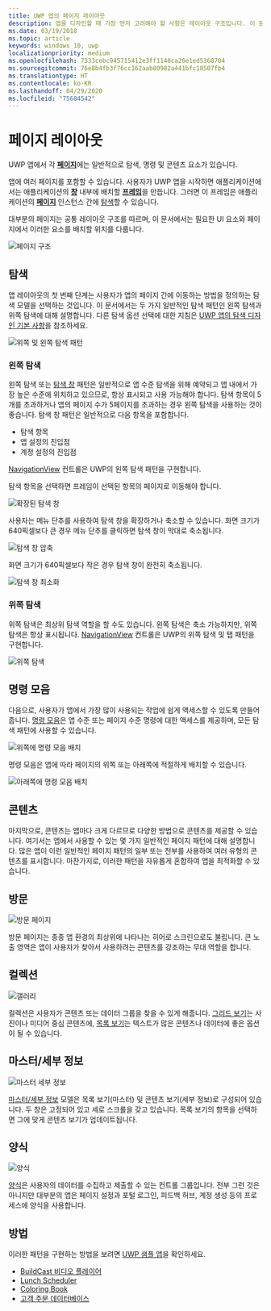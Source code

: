 ```yaml
---
title: UWP 앱의 페이지 레이아웃
description: 앱을 디자인할 때 가장 먼저 고려해야 할 사항은 레이아웃 구조입니다. 이 문서에서는 필요한 UI 요소와 페이지에서 이러한 요소를 배치할 위치를 비롯하여 기본 페이지 레이아웃의 공통 구조를 다룹니다. UWP 앱에서 각 페이지에는 일반적으로 탐색, 명령 및 콘텐츠 요소가 있습니다.
ms.date: 03/19/2018
ms.topic: article
keywords: windows 10, uwp
localizationpriority: medium
ms.openlocfilehash: 7333cebc945715412e3ff1140ca26e1ed5368704
ms.sourcegitcommit: 76e8b4fb3f76cc162aab80982a441bfc18507fb4
ms.translationtype: HT
ms.contentlocale: ko-KR
ms.lasthandoff: 04/29/2020
ms.locfileid: "75684542"
---
```

# <a name="page-layout"></a>페이지 레이아웃

UWP 앱에서 각 [**페이지**](https://docs.microsoft.com/uwp/api/Windows.UI.Xaml.Controls.Page)에는 일반적으로 탐색, 명령 및 콘텐츠 요소가 있습니다. 

앱에 여러 페이지를 포함할 수 있습니다. 사용자가 UWP 앱을 시작하면 애플리케이션에서는 애플리케이션의 [**창**](https://docs.microsoft.com/uwp/api/windows.ui.xaml.window) 내부에 배치할 [**프레임**](https://docs.microsoft.com/uwp/api/Windows.UI.Xaml.Controls.Frame)을 만듭니다. 그러면 이 프레임은 애플리케이션의 [**페이지**](https://docs.microsoft.com/uwp/api/Windows.UI.Xaml.Controls.Page) 인스턴스 간에 [탐색](../basics/navigate-between-two-pages.md)할 수 있습니다. 

대부분의 페이지는 공통 레이아웃 구조를 따르며, 이 문서에서는 필요한 UI 요소와 페이지에서 이러한 요소를 배치할 위치를 다룹니다. 

![페이지 구조](images/page-components.svg)

## <a name="navigation"></a>탐색
앱 레이아웃의 첫 번째 단계는 사용자가 앱의 페이지 간에 이동하는 방법을 정의하는 탐색 모델을 선택하는 것입니다. 이 문서에서는 두 가지 일반적인 탐색 패턴인 왼쪽 탐색과 위쪽 탐색에 대해 설명합니다. 다른 탐색 옵션 선택에 대한 지침은 [UWP 앱의 탐색 디자인 기본 사항](../basics/navigation-basics.md)을 참조하세요.

![위쪽 및 왼쪽 탐색 패턴](images/top-left-nav.svg)

### <a name="left-nav"></a>왼쪽 탐색
왼쪽 탐색 또는 [탐색 창](../controls-and-patterns/navigationview.md) 패턴은 일반적으로 앱 수준 탐색을 위해 예약되고 앱 내에서 가장 높은 수준에 위치하고 있으므로, 항상 표시되고 사용 가능해야 합니다. 탐색 항목이 5개를 초과하거나 앱의 페이지 수가 5페이지를 초과하는 경우 왼쪽 탐색을 사용하는 것이 좋습니다. 탐색 창 패턴은 일반적으로 다음 항목을 포함합니다.
- 탐색 항목
- 앱 설정의 진입점
- 계정 설정의 진입점

[NavigationView](https://docs.microsoft.com/uwp/api/windows.ui.xaml.controls.navigationview) 컨트롤은 UWP의 왼쪽 탐색 패턴을 구현합니다.

탐색 항목을 선택하면 프레임이 선택된 항목의 페이지로 이동해야 합니다.

![확장된 탐색 창](images/navview-expanded.svg)

사용자는 메뉴 단추를 사용하여 탐색 창을 확장하거나 축소할 수 있습니다. 화면 크기가 640픽셀보다 큰 경우 메뉴 단추를 클릭하면 탐색 창이 막대로 축소됩니다.

![탐색 창 압축](images/navview-compact.svg)

화면 크기가 640픽셀보다 작은 경우 탐색 창이 완전히 축소됩니다.

![탐색 창 최소화](images/navview-minimal.svg)

### <a name="top-nav"></a>위쪽 탐색

위쪽 탐색은 최상위 탐색 역할을 할 수도 있습니다. 왼쪽 탐색은 축소 가능하지만, 위쪽 탐색은 항상 표시됩니다. [NavigationView](../controls-and-patterns/navigationview.md) 컨트롤은 UWP의 위쪽 탐색 및 탭 패턴을 구현합니다.

![위쪽 탐색](images/pivot-large.svg)

## <a name="command-bar"></a>명령 모음

다음으로, 사용자가 앱에서 가장 많이 사용되는 작업에 쉽게 액세스할 수 있도록 만들어 줍니다. [명령 모음](../controls-and-patterns/app-bars.md)은 앱 수준 또는 페이지 수준 명령에 대한 액세스를 제공하며, 모든 탐색 패턴에 사용할 수 있습니다.

![위쪽에 명령 모음 배치 ](images/app-bar-desktop.svg)

명령 모음은 앱에 따라 페이지의 위쪽 또는 아래쪽에 적절하게 배치할 수 있습니다.

![아래쪽에 명령 모음 배치](images/app-bar-mobile.svg)

## <a name="content"></a>콘텐츠

마지막으로, 콘텐츠는 앱마다 크게 다르므로 다양한 방법으로 콘텐츠를 제공할 수 있습니다. 여기서는 앱에서 사용할 수 있는 몇 가지 일반적인 페이지 패턴에 대해 설명합니다. 많은 앱이 이런 일반적인 페이지 패턴의 일부 또는 전부를 사용하여 여러 유형의 콘텐츠를 표시합니다. 마찬가지로, 이러한 패턴을 자유롭게 혼합하여 앱을 최적화할 수 있습니다.

## <a name="landing"></a>방문

![방문 페이지](images/hero-screen.svg)

방문 페이지는 종종 앱 환경의 최상위에 나타나는 히어로 스크린으로도 불립니다. 큰 노출 영역은 앱이 사용자가 찾아서 사용하려는 콘텐츠를 강조하는 무대 역할을 합니다.

## <a name="collections"></a>컬렉션

![갤러리](images/gridview.svg)

컬렉션은 사용자가 콘텐츠 또는 데이터 그룹을 찾을 수 있게 해줍니다. [그리드 보기](../controls-and-patterns/item-templates-gridview.md)는 사진이나 미디어 중심 콘텐츠에, [목록 보기](../controls-and-patterns/item-templates-listview.md)는 텍스트가 많은 콘텐츠나 데이터에 좋은 옵션이 될 수 있습니다.

## <a name="masterdetail"></a>마스터/세부 정보

![마스터 세부 정보](images/master-detail.svg)

[마스터/세부 정보](../controls-and-patterns/master-details.md) 모델은 목록 보기(마스터) 및 콘텐츠 보기(세부 정보)로 구성되어 있습니다. 두 창은 고정되어 있고 세로 스크롤을 갖고 있습니다. 목록 보기의 항목을 선택하면 그에 맞게 콘텐츠 보기가 업데이트됩니다. 

## <a name="forms"></a>양식
![양식](images/form.svg)

[양식](../controls-and-patterns/forms.md)은 사용자의 데이터를 수집하고 제출할 수 있는 컨트롤 그룹입니다. 전부 그런 것은 아니지만 대부분의 앱은 페이지 설정과 포털 로그인, 피드백 허브, 계정 생성 등의 프로세스에 양식을 사용합니다. 

## <a name="sample-apps"></a>방법
이러한 패턴을 구현하는 방법을 보려면 [UWP 샘플 앱](https://developer.microsoft.com/windows/samples)을 확인하세요.
- [BuildCast 비디오 플레이어](https://github.com/Microsoft/BuildCast)
- [Lunch Scheduler](https://github.com/Microsoft/Windows-appsample-lunch-scheduler)
- [Coloring Book](https://github.com/Microsoft/Windows-appsample-coloringbook)
- [고객 주문 데이터베이스](https://github.com/Microsoft/Windows-appsample-customers-orders-database)